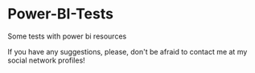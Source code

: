 # Power-BI-Tests
Some tests with power bi resources

If you have any suggestions, please, don't be afraid to contact me at my social network profiles!
